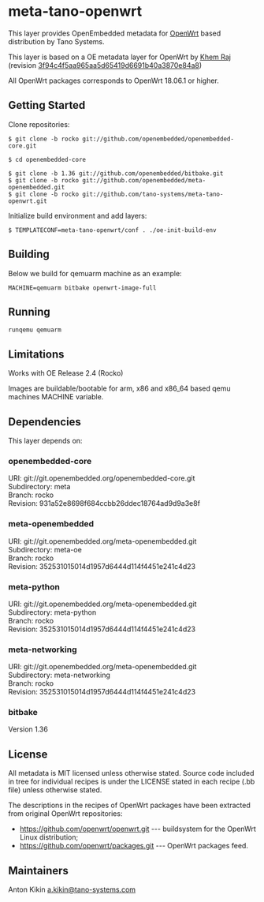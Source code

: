 # meta-tano-openwrt

This layer provides OpenEmbedded metadata for [OpenWrt](http://www.openwrt.org/)
based distribution by Tano Systems.

This layer is based on a OE metadata layer for OpenWrt by
[Khem Raj](https://github.com/kraj/meta-openwrt) (revision
[3f94c4f5aa965aa5d65419d6691b40a3870e84a8](https://github.com/kraj/meta-openwrt/commit/3f94c4f5aa965aa5d65419d6691b40a3870e84a8))

All OpenWrt packages corresponds to OpenWrt 18.06.1 or higher.


## Getting Started

Clone repositories:
```
$ git clone -b rocko git://github.com/openembedded/openembedded-core.git

$ cd openembedded-core

$ git clone -b 1.36 git://github.com/openembedded/bitbake.git
$ git clone -b rocko git://github.com/openembedded/meta-openembedded.git
$ git clone -b rocko git://github.com/tano-systems/meta-tano-openwrt.git
```

Initialize build environment and add layers:
```
$ TEMPLATECONF=meta-tano-openwrt/conf . ./oe-init-build-env
```

## Building

Below we build for qemuarm machine as an example:
```
MACHINE=qemuarm bitbake openwrt-image-full
```


## Running

```
runqemu qemuarm
```

## Limitations

Works with OE Release 2.4 (Rocko)

Images are buildable/bootable for arm, x86 and x86_64 based qemu machines MACHINE variable.

## Dependencies

This layer depends on:

### openembedded-core
URI: git://git.openembedded.org/openembedded-core.git  
Subdirectory: meta  
Branch: rocko  
Revision: 931a52e8698f684ccbb26ddec18764ad9d9a3e8f

### meta-openembedded
URI: git://git.openembedded.org/meta-openembedded.git  
Subdirectory: meta-oe  
Branch: rocko  
Revision: 352531015014d1957d6444d114f4451e241c4d23

### meta-python
URI: git://git.openembedded.org/meta-openembedded.git  
Subdirectory: meta-python  
Branch: rocko  
Revision: 352531015014d1957d6444d114f4451e241c4d23

### meta-networking
URI: git://git.openembedded.org/meta-openembedded.git  
Subdirectory: meta-networking  
Branch: rocko  
Revision: 352531015014d1957d6444d114f4451e241c4d23

### bitbake
Version 1.36


## License

All metadata is MIT licensed unless otherwise stated. Source code included
in tree for individual recipes is under the LICENSE stated in each recipe
(.bb file) unless otherwise stated.

The descriptions in the recipes of OpenWrt packages have been extracted from
original OpenWrt repositories:
- https://github.com/openwrt/openwrt.git --- buildsystem for the OpenWrt Linux distribution;
- https://github.com/openwrt/packages.git --- OpenWrt packages feed.


## Maintainers

Anton Kikin <a.kikin@tano-systems.com>
